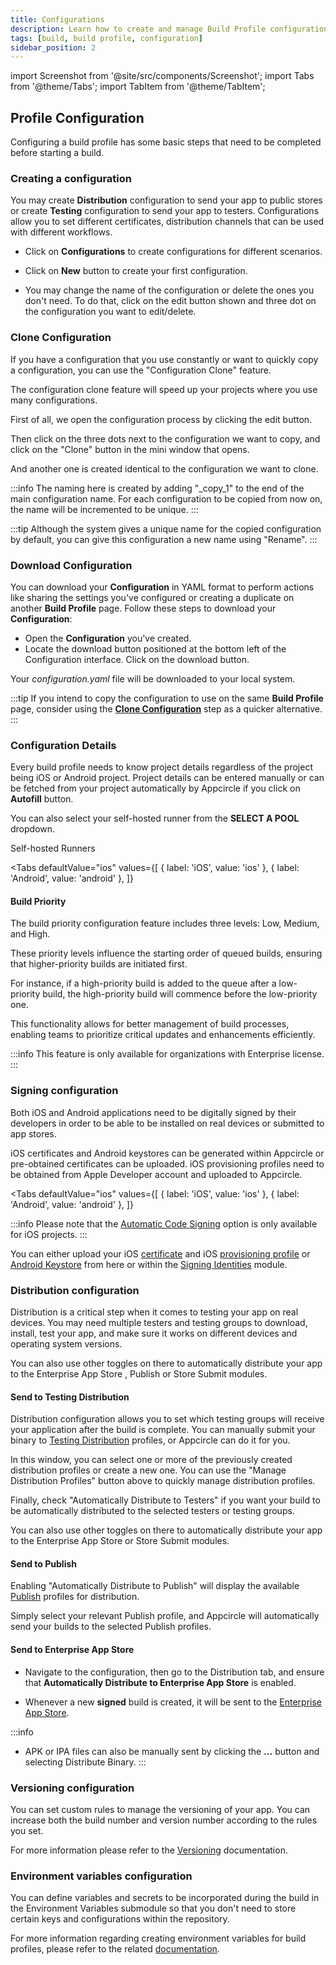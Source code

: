 ```yaml
---
title: Configurations
description: Learn how to create and manage Build Profile configurations on Appcircle
tags: [build, build profile, configuration]
sidebar_position: 2
---
```


import Screenshot from '@site/src/components/Screenshot';
import Tabs from '@theme/Tabs';
import TabItem from '@theme/TabItem';

## Profile Configuration

Configuring a build profile has some basic steps that need to be completed before starting a build.

### Creating a configuration

You may create **Distribution** configuration to send your app to public stores or create **Testing** configuration to send your app to testers. Configurations allow you to set different certificates, distribution channels that can be used with different workflows.

- Click on **Configurations** to create configurations for different scenarios.

<Screenshot url='https://cdn.appcircle.io/docs/assets/BE5278-config1.png' alt="Build Config Creation"/>

- Click on **New** button to create your first configuration.

<Screenshot url='https://cdn.appcircle.io/docs/assets/BE5278-config2.png' alt="Build Config New" />

- You may change the name of the configuration or delete the ones you don't need. To do that, click on the edit button shown and three dot on the configuration you want to edit/delete.

<Screenshot url='https://cdn.appcircle.io/docs/assets/BE5278-config5.png' alt="Build config edit" />

### Clone Configuration

If you have a configuration that you use constantly or want to quickly copy a configuration, you can use the "Configuration Clone" feature.

The configuration clone feature will speed up your projects where you use many configurations.

First of all, we open the configuration process by clicking the edit button.

<Screenshot url='https://cdn.appcircle.io/docs/assets/BE5278-config5.png' alt="Build config edit" />

Then click on the three dots next to the configuration we want to copy, and click on the "Clone" button in the mini window that opens.

<Screenshot url='https://cdn.appcircle.io/docs/assets/BE5278-config3.png' alt="build config clone" />

And another one is created identical to the configuration we want to clone.

<Screenshot url='https://cdn.appcircle.io/docs/assets/BE5278-config4.png' alt="created build config clone" />

:::info
The naming here is created by adding "\_copy_1" to the end of the main configuration name. For each configuration to be copied from now on, the name will be incremented to be unique.
:::

:::tip
Although the system gives a unique name for the copied configuration by default, you can give this configuration a new name using "Rename".
:::

### Download Configuration

You can download your **Configuration** in YAML format to perform actions like sharing the settings you've configured or creating a duplicate on another **Build Profile** page. Follow these steps to download your **Configuration**:

- Open the **Configuration** you've created.
- Locate the download button positioned at the bottom left of the Configuration interface. Click on the download button.

<Screenshot url='https://cdn.appcircle.io/docs/assets/BE-4818-download.png' alt="Download Configuration" />

Your _configuration.yaml_ file will be downloaded to your local system.

:::tip
If you intend to copy the configuration to use on the same **Build Profile** page, consider using the [**Clone Configuration**](#clone-configuration) step as a quicker alternative.
:::

### Configuration Details

Every build profile needs to know project details regardless of the project being iOS or Android project. Project details can be entered manually or can be fetched from your project automatically by Appcircle if you click on **Autofill** button.

You can also select your self-hosted runner from the **SELECT A POOL** dropdown.

<ContentRef url="/self-hosted-appcircle/self-hosted-runner">
  Self-hosted Runners
</ContentRef>

<Tabs
defaultValue="ios"
values={[
{ label: 'iOS', value: 'ios' },
{ label: 'Android', value: 'android' },
]}
>
  <TabItem value="ios">
<Screenshot url='https://cdn.appcircle.io/docs/assets/BE-4818-pool.png' alt="Pool Selection" />
  </TabItem>
  <TabItem value="android">
<Screenshot url='https://cdn.appcircle.io/docs/assets/BE5278-androidconfig.png' />
  </TabItem>
</Tabs>

#### Build Priority

The build priority configuration feature includes three levels: Low, Medium, and High.

These priority levels influence the starting order of queued builds, ensuring that higher-priority builds are initiated first.

For instance, if a high-priority build is added to the queue after a low-priority build, the high-priority build will commence before the low-priority one.

This functionality allows for better management of build processes, enabling teams to prioritize critical updates and enhancements efficiently.

<Screenshot url='https://cdn.appcircle.io/docs/assets/BE-4818-priority.png' alt="Build Priority" />

:::info
This feature is only available for organizations with Enterprise license.
:::

### Signing configuration

Both iOS and Android applications need to be digitally signed by their developers in order to be able to be installed on real devices or submitted to app stores.

iOS certificates and Android keystores can be generated within Appcircle or pre-obtained certificates can be uploaded. iOS provisioning profiles need to be obtained from Apple Developer account and uploaded to Appcircle.

<Tabs
defaultValue="ios"
values={[
{ label: 'iOS', value: 'ios' },
{ label: 'Android', value: 'android' },
]}
>
  <TabItem value="ios">
<Screenshot url='https://cdn.appcircle.io/docs/assets/build-profile-ios-signing-configuration.png' />
  </TabItem>
  <TabItem value="android">
<Screenshot url='https://cdn.appcircle.io/docs/assets/BE5278-androidsign.png' />
  </TabItem>
</Tabs>

:::info
Please note that the [Automatic Code Signing](/signing-identities/apple-profiles#automatic-signing) option is only available for iOS projects.
:::

You can either upload your iOS [certificate](/signing-identities/apple-certificates) and iOS [provisioning profile](/signing-identities/apple-profiles) or [Android Keystore](/signing-identities/android-keystores) from here or within the [Signing Identities](/signing-identities) module.

### Distribution configuration

Distribution is a critical step when it comes to testing your app on real devices. You may need multiple testers and testing groups to download, install, test your app, and make sure it works on different devices and operating system versions.

You can also use other toggles on there to automatically distribute your app to the Enterprise App Store , Publish or Store Submit modules.

#### Send to Testing Distribution

Distribution configuration allows you to set which testing groups will receive your application after the build is complete. You can manually submit your binary to [Testing Distribution](/testing-distribution) profiles, or Appcircle can do it for you.

In this window, you can select one or more of the previously created distribution profiles or create a new one. You can use the "Manage Distribution Profiles" button above to quickly manage distribution profiles.

Finally, check "Automatically Distribute to Testers" if you want your build to be automatically distributed to the selected testers or testing groups.

<Screenshot url='https://cdn.appcircle.io/docs/assets/multiple-dist-build-1.png' />

You can also use other toggles on there to automatically distribute your app to the Enterprise App Store or Store Submit modules.

#### Send to Publish

Enabling "Automatically Distribute to Publish" will display the available [Publish](/publish-module) profiles for distribution.

<Screenshot url='https://cdn.appcircle.io/docs/assets/BE5278-publish.png' />

Simply select your relevant Publish profile, and Appcircle will automatically send your builds to the selected Publish profiles.

#### Send to Enterprise App Store

- Navigate to the configuration, then go to the Distribution tab, and ensure that **Automatically Distribute to Enterprise App Store** is enabled.

<Screenshot url='https://cdn.appcircle.io/docs/assets/BE-4225-build.png' />

- Whenever a new **signed** build is created, it will be sent to the [Enterprise App Store](/enterprise-app-store).

:::info
- APK or IPA files can also be manually sent by clicking the **...** button and selecting Distribute Binary.
:::

<Screenshot url='https://cdn.appcircle.io/docs/assets/BE-4225-binary.png' />

### Versioning configuration

You can set custom rules to manage the versioning of your app. You can increase both the build number and version number according to the rules you set.

<Screenshot url='https://cdn.appcircle.io/docs/assets/build-configuration-versioning.png' />

For more information please refer to the [Versioning](/versioning) documentation.

### Environment variables configuration

You can define variables and secrets to be incorporated during the build in the Environment Variables submodule so that you don't need to store certain keys and configurations within the repository.

<Screenshot url='https://cdn.appcircle.io/docs/assets/build-configuration-env-variables.png' />

For more information regarding creating environment variables for build profiles, please refer to the related [documentation](/build/build-environment-variables).
